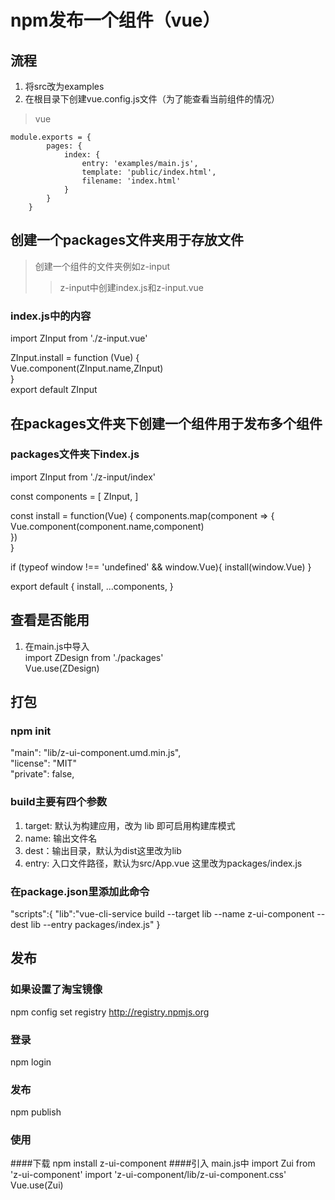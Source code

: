 # npm发布一个组件（vue）
## 流程
1. 将src改为examples
2. 在根目录下创建vue.config.js文件（为了能查看当前组件的情况）  
>	vue  
```	
module.exports = {  
	    pages: {  
	        index: {  
	            entry: 'examples/main.js',  
	            template: 'public/index.html',  
	            filename: 'index.html'  
	        }  
	    }  
	}  
```  

## 创建一个packages文件夹用于存放文件
> 创建一个组件的文件夹例如z-input
>>z-input中创建index.js和z-input.vue  
### index.js中的内容  
import ZInput from './z-input.vue'

ZInput.install = function (Vue) {  
    Vue.component(ZInput.name,ZInput)  
}  
export default ZInput 
## 在packages文件夹下创建一个组件用于发布多个组件
### packages文件夹下index.js
import ZInput from './z-input/index'

const components = [
	ZInput,
]

const install = function(Vue) {
	components.map(component => {
		Vue.component(component.name,component)  
	})  
}  

if (typeof window !== 'undefined' && window.Vue){
	install(window.Vue)
}

export default {
	install,
	...components,
}
## 查看是否能用
1. 在main.js中导入  
import ZDesign from './packages'  
Vue.use(ZDesign)

## 打包
### npm init
"main": "lib/z-ui-component.umd.min.js",  
"license": "MIT"  
 "private": false,  
### build主要有四个参数
1. target:  默认为构建应用，改为 lib 即可启用构建库模式
2. name: 输出文件名
3. dest：输出目录，默认为dist这里改为lib
4. entry: 入口文件路径，默认为src/App.vue 这里改为packages/index.js
### 在package.json里添加此命令
"scripts":{
	"lib":"vue-cli-service build --target lib --name z-ui-component --dest lib --entry packages/index.js"
}
## 发布
### 如果设置了淘宝镜像
npm config set registry http://registry.npmjs.org 
### 登录
npm login  
### 发布
npm publish
### 使用
####下载 npm install z-ui-component
####引入 main.js中
import Zui from 'z-ui-component'
import 'z-ui-component/lib/z-ui-component.css'
Vue.use(Zui)
